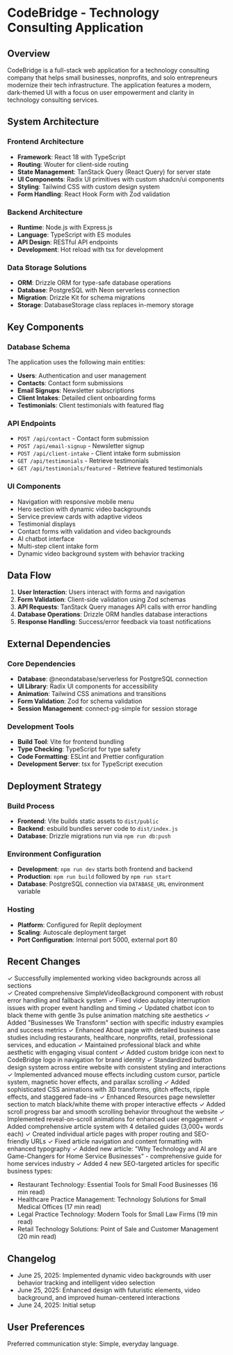 # CodeBridge - Technology Consulting Application

## Overview

CodeBridge is a full-stack web application for a technology consulting company that helps small businesses, nonprofits, and solo entrepreneurs modernize their tech infrastructure. The application features a modern, dark-themed UI with a focus on user empowerment and clarity in technology consulting services.

## System Architecture

### Frontend Architecture
- **Framework**: React 18 with TypeScript
- **Routing**: Wouter for client-side routing
- **State Management**: TanStack Query (React Query) for server state
- **UI Components**: Radix UI primitives with custom shadcn/ui components
- **Styling**: Tailwind CSS with custom design system
- **Form Handling**: React Hook Form with Zod validation

### Backend Architecture
- **Runtime**: Node.js with Express.js
- **Language**: TypeScript with ES modules
- **API Design**: RESTful API endpoints
- **Development**: Hot reload with tsx for development

### Data Storage Solutions
- **ORM**: Drizzle ORM for type-safe database operations
- **Database**: PostgreSQL with Neon serverless connection
- **Migration**: Drizzle Kit for schema migrations
- **Storage**: DatabaseStorage class replaces in-memory storage

## Key Components

### Database Schema
The application uses the following main entities:
- **Users**: Authentication and user management
- **Contacts**: Contact form submissions
- **Email Signups**: Newsletter subscriptions
- **Client Intakes**: Detailed client onboarding forms
- **Testimonials**: Client testimonials with featured flag

### API Endpoints
- `POST /api/contact` - Contact form submission
- `POST /api/email-signup` - Newsletter signup
- `POST /api/client-intake` - Client intake form submission
- `GET /api/testimonials` - Retrieve testimonials
- `GET /api/testimonials/featured` - Retrieve featured testimonials

### UI Components
- Navigation with responsive mobile menu
- Hero section with dynamic video backgrounds
- Service preview cards with adaptive videos
- Testimonial displays
- Contact forms with validation and video backgrounds
- AI chatbot interface
- Multi-step client intake form
- Dynamic video background system with behavior tracking

## Data Flow

1. **User Interaction**: Users interact with forms and navigation
2. **Form Validation**: Client-side validation using Zod schemas
3. **API Requests**: TanStack Query manages API calls with error handling
4. **Database Operations**: Drizzle ORM handles database interactions
5. **Response Handling**: Success/error feedback via toast notifications

## External Dependencies

### Core Dependencies
- **Database**: @neondatabase/serverless for PostgreSQL connection
- **UI Library**: Radix UI components for accessibility
- **Animation**: Tailwind CSS animations and transitions
- **Form Validation**: Zod for schema validation
- **Session Management**: connect-pg-simple for session storage

### Development Tools
- **Build Tool**: Vite for frontend bundling
- **Type Checking**: TypeScript for type safety
- **Code Formatting**: ESLint and Prettier configuration
- **Development Server**: tsx for TypeScript execution

## Deployment Strategy

### Build Process
- **Frontend**: Vite builds static assets to `dist/public`
- **Backend**: esbuild bundles server code to `dist/index.js`
- **Database**: Drizzle migrations run via `npm run db:push`

### Environment Configuration
- **Development**: `npm run dev` starts both frontend and backend
- **Production**: `npm run build` followed by `npm run start`
- **Database**: PostgreSQL connection via `DATABASE_URL` environment variable

### Hosting
- **Platform**: Configured for Replit deployment
- **Scaling**: Autoscale deployment target
- **Port Configuration**: Internal port 5000, external port 80

## Recent Changes

✓ Successfully implemented working video backgrounds across all sections  
✓ Created comprehensive SimpleVideoBackground component with robust error handling and fallback system
✓ Fixed video autoplay interruption issues with proper event handling and timing
✓ Updated chatbot icon to black theme with gentle 3s pulse animation matching site aesthetics
✓ Added "Businesses We Transform" section with specific industry examples and success metrics
✓ Enhanced About page with detailed business case studies including restaurants, healthcare, nonprofits, retail, professional services, and education
✓ Maintained professional black and white aesthetic with engaging visual content
✓ Added custom bridge icon next to CodeBridge logo in navigation for brand identity
✓ Standardized button design system across entire website with consistent styling and interactions
✓ Implemented advanced mouse effects including custom cursor, particle system, magnetic hover effects, and parallax scrolling
✓ Added sophisticated CSS animations with 3D transforms, glitch effects, ripple effects, and staggered fade-ins
✓ Enhanced Resources page newsletter section to match black/white theme with proper interactive effects
✓ Added scroll progress bar and smooth scrolling behavior throughout the website
✓ Implemented reveal-on-scroll animations for enhanced user engagement
✓ Added comprehensive article system with 4 detailed guides (3,000+ words each)
✓ Created individual article pages with proper routing and SEO-friendly URLs
✓ Fixed article navigation and content formatting with enhanced typography
✓ Added new article: "Why Technology and AI are Game-Changers for Home Service Businesses" - comprehensive guide for home services industry
✓ Added 4 new SEO-targeted articles for specific business types:
  - Restaurant Technology: Essential Tools for Small Food Businesses (16 min read)
  - Healthcare Practice Management: Technology Solutions for Small Medical Offices (17 min read)  
  - Legal Practice Technology: Modern Tools for Small Law Firms (19 min read)
  - Retail Technology Solutions: Point of Sale and Customer Management (20 min read)

## Changelog

- June 25, 2025: Implemented dynamic video backgrounds with user behavior tracking and intelligent video selection
- June 25, 2025: Enhanced design with futuristic elements, video background, and improved human-centered interactions
- June 24, 2025: Initial setup

## User Preferences

Preferred communication style: Simple, everyday language.